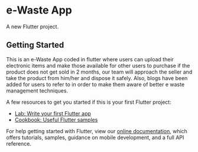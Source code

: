 # e-Waste App

A new Flutter project.

## Getting Started

This is an e-Waste App coded in flutter where users can upload their electronic items and make those available for other users to purchase if the product does not get sold in 2 months, our team will approach the seller and take the product from him/her and dispose it safely. Also, blogs have been added for users to refer to in order to make them aware of better e waste management techniques.

A few resources to get you started if this is your first Flutter project:

- [Lab: Write your first Flutter app](https://flutter.dev/docs/get-started/codelab)
- [Cookbook: Useful Flutter samples](https://flutter.dev/docs/cookbook)

For help getting started with Flutter, view our
[online documentation](https://flutter.dev/docs), which offers tutorials,
samples, guidance on mobile development, and a full API reference.
